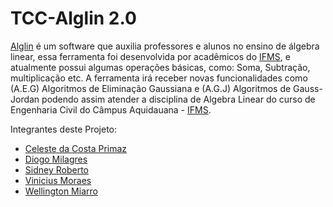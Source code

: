 # TCC-Alglin 2.0

[Alglin](http://www.alglin.com.br/) é um software que auxilia professores e alunos no ensino de álgebra linear, essa ferramenta foi desenvolvida por acadêmicos do [IFMS](https://www.ifms.edu.br/), e atualmente possui algumas operações básicas, como: Soma, Subtração, multiplicação etc.
A ferramenta irá receber novas funcionalidades como (A.E.G) Algoritmos de Eliminação Gaussiana e (A.G.J) Algoritmos de Gauss-Jordan podendo assim atender a disciplina de Algebra Linear do curso de Engenharia Civil do Câmpus Aquidauana - [IFMS](https://www.ifms.edu.br/).

Integrantes deste Projeto:

- [Celeste da Costa Primaz](https://github.com/CelestePrimaz)
- [Diogo Milagres]()
- [Sidney Roberto](https://github.com/sidneyroberto)
- [Vinicius Moraes](https://github.com/vss-moraes)
- [Wellington Miarro](https://github.com/WellingtonMiarro)
